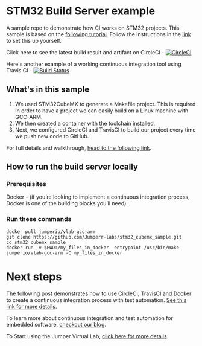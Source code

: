# STM32 Build Server example 
A sample repo to demonstrate how CI works on STM32 projects. This sample is based on the [following tutorial](https://blog.jumper.io/stm32-build-server/). Follow the instructions in the [link](https://blog.jumper.io/stm32-build-server/) to set this up yourself.

Click here to see the latest build result and artifact on CircleCI - [![CircleCI](https://circleci.com/gh/Jumperr-labs/stm32_cubemx_sample.svg?style=svg)](https://circleci.com/gh/Jumperr-labs/stm32_cubemx_sample)

Here's another example of a working continuous integration tool using Travis CI - [![Build Status](https://travis-ci.org/Jumperr-labs/stm32_cubemx_sample.svg?branch=master)](https://travis-ci.org/Jumperr-labs/stm32_cubemx_sample)

## What's in this sample

1. We used STM32CubeMX to generate a Makefile project. This is required in order to have a project we can easily build on a Linux machine with GCC-ARM.
2. We then created a container with the toolchain installed.
3. Next, we configured CircleCI and TravisCI to build our project every time we push new code to GitHub.

For full details and walkthrough, [head to the following link](https://blog.jumper.io/stm32-build-server/).

## How to run the build server locally

### Prerequisites
Docker - (if you’re looking to implement a continuous integration process, Docker is one of the building blocks you’ll need).

### Run these commands
```
docker pull jumperio/vlab-gcc-arm
git clone https://github.com/Jumperr-labs/stm32_cubemx_sample.git
cd stm32_cubemx_sample
docker run -v $PWD:/my_files_in_docker –entrypoint /usr/bin/make jumperio/vlab-gcc-arm -C my_files_in_docker
```

# Next steps

The following post demonstrates how to use CircleCI, TravisCI and Docker to create a continuous integration process with test automation. [See this link for more details](https://blog.jumper.io/stm32-continuous-integration/).

To learn more about continuous integration and test automation for embedded software, [checkout our blog](https://blog.jumper.io).

To Start using the Jumper Virtual Lab, [click here for more details](https://jumper.io).
